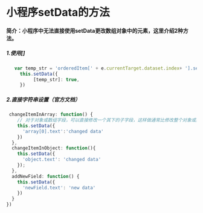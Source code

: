 # 小程序setData的方法

#### 简介：小程序中无法直接使用setData更改数组对象中的元素，这里介绍2种方法。

##### 1.使用[]

```javascript
   var temp_str = 'orderedItem[' + e.currentTarget.dataset.index+ '].selected';
     this.setData({
          [temp_str]: true,
     })
```

##### 2.直接字符串设置（官方文档）

```javascript
 changeItemInArray: function() {
    // 对于对象或数组字段，可以直接修改一个其下的子字段，这样做通常比修改整个对象或数组更好
    this.setData({
      'array[0].text':'changed data'
    })
  },
  changeItemInObject: function(){
    this.setData({
      'object.text': 'changed data'
    });
  },
  addNewField: function() {
    this.setData({
      'newField.text': 'new data'
    })
  }
})
```

